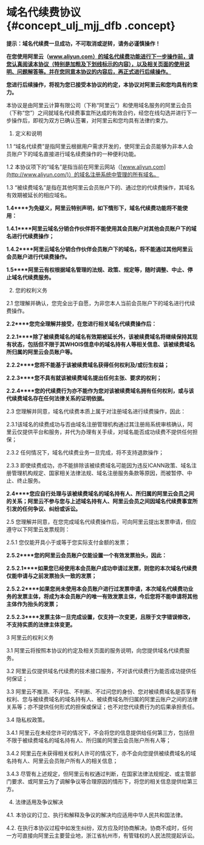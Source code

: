 # 域名代续费协议 {#concept_ulj_mjj_dfb .concept}

**提示：域名代续费一旦成功，不可取消或逆转，请务必谨慎操作！**

**在您使用阿里云（www.aliyun.com）的域名代续费功能进行下一步操作前，请您认真阅读本协议（特别是加粗及下划线标示的内容），以及相关页面的使用说明、问题解答等。并在您同意本协议的内容后，再正式进行后续操作。**

**您进行后续操作，将视为您已接受本协议的约定，本协议对阿里云和您均具有约束力。**

本协议是由阿里云计算有限公司（下称“阿里云”）和使用域名服务的阿里云会员（下称“您”）之间就域名代续费事宜所达成的有效合约，经您在线勾选并进行下一步操作后，即视为双方已确认签署，对阿里云和您均具有法律约束力。

1. 定义和说明

1.1 “域名代续费”是指阿里云根据用户需求开发的，使阿里云会员能够为非本人会员账户下的域名直接进行域名续费操作的一种便利功能。

1.2 本协议项下的“域名”是指当前在阿里云网站（[www.aliyun.com](http://www.aliyun.com/)）的域名注册系统中管理的所有域名。

1.3 “被续费域名”是指在其他阿里云会员账户下的、通过您的代续费操作，其域名有效期被延长的相应域名。

**1.4****为免疑义，阿里云特别声明，如下情形下，域名代续费功能将不能使用：**

**1.4.1****阿里云域名分销合作伙伴将不能使用其会员账户对其他会员账户下的域名进行代续费操作；**

**1.4.2****阿里云域名分销合作伙伴会员账户下的域名，将不能通过其他阿里云会员账户进行代续费操作。**

**1.5****阿里云有权根据域名管理的法规、政策、规定等，随时调整、中止、停止域名代续费服务。**

2. 您的权利义务

2.1 您理解并确认，您完全出于自愿，为非您本人当前会员账户下的域名进行代续费操作。

**2.2****您完全理解并接受，在您进行相关域名代续费操作后：**

**2.2.1****除了被续费域名的域名有效期被延长外，该被续费域名将继续保持其现有状态，包括但不限于其WHOIS信息中的域名持有人等相关信息、该被续费域名所归属的阿里云会员账户等。**

**2.2.2****您将不能基于该被续费域名获得任何权利及/或衍生权益；**

**2.2.3****您不具有就该被续费域名提出任何主张、要求的权利；**

**2.2.4****您的代续费行为亦不能作为您对该被续费域名拥有任何权利，或与该代续费域名存在任何法律关系的证明依据。**

2.3 您理解并同意，域名代续费本质上属于对注册域名进行续费操作，因此：

2.3.1该域名的续费成功与否由域名注册管理机构通过其注册局系统审核确认，阿里云仅提供平台和服务，并代为办理有关手续，对域名能否成功续费不提供任何担保；

2.3.2 任何情况下，域名代续费业务一旦完成，将不支持退款操作；

2.3.3 即使续费成功，亦不能排除该被续费域名可能因为违反ICANN政策、域名注册管理机构规定、国家相关法律法规、域名注册服务条款等原因，而被暂停、中止、终止服务。

**2.4****您应自行处理与该被续费域名的域名持有人、所归属的阿里云会员之间的关系；阿里云不参与您与上述域名持有人、阿里云会员之间因域名代续费事宜所引发的任何争议、纠纷或诉讼。**

2.5 您理解并同意，在您完成域名代续费操作后，可向阿里云提出发票申请，但应遵守以下阿里云发票规则：

2.5.1 您仅能开具小于或等于您实际支付金额的发票；

**2.5.2****您的阿里云会员账户仅能设置一个有效发票抬头，因此：**

**2.5.2.1****如果您已经使用本会员账户成功申请过发票，则您的本次域名代续费仅能申请与之前发票抬头一致的发票；**

**2.5.2.2****如果您尚未使用本会员账户进行过发票申请，本次域名代续费功业务的发票主体，将成为本会员账户的唯一有效发票主体，今后您将不能申请将其他主体作为抬头的发票；**

**2.5.2.3****发票主体一旦完成设置，仅支持一次变更，且限于文字错误修改，不支持实质的法律主体变更。**

3 阿里云的权利义务

3.1 阿里云将按照本协议的约定及相关页面的服务说明，向您提供域名代续费服务。

3.2 阿里云仅提供域名代续费的技术接口服务，不对该代续费行为能否成功提供任何保证；

3.3 阿里云不推测、不评估、不判断、不过问您的身份、您对被续费域名是否享有权利、您与被续费域名的域名持有人、被续费域名所归属的阿里云账户之间的法律关系等；亦不提供任何形式的担保或保证；也不对您代续费行为的后果承担责任。

3.4 隐私权政策。

3.4.1 阿里云在未经您许可的情况下，不会将您的信息提供给任何第三方，包括但不限于被续费域名的域名持有人、所归属的阿里云会员账户所有人等；

3.4.2 阿里云在未获得相关权利人许可的情况下，亦不会向您提供被续费域名的域名持有人、阿里云会员账户所有人的相关信息；

3.4.3 尽管有上述规定，但阿里云有权通过判断，在国家法律法规规定、或主管部门要求、或阿里云为了调解争议等合理原因的情形下，将您的相关信息提供给第三方。

4. 法律适用及争议解决

4.1. 本协议的订立、执行和解释及争议的解决均应适用中华人民共和国法律。

4.2. 在执行本协议过程中如发生纠纷，双方应及时协商解决。协商不成时，任何一方可直接向阿里云主要营业地，浙江省杭州市，有管辖权的人民法院提起诉讼。

